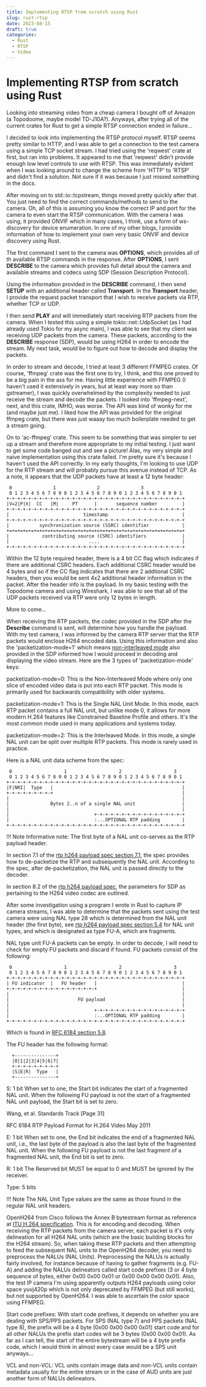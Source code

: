 ```yaml
---
title: Implementing RTSP from scratch using Rust
slug: rust-rtsp
date: 2023-08-15
draft: true
categories:
  - Rust
  - RTSP
  - Video
---
```


  [rtp protocol spec]: https://www.rfc-editor.org/rfc/rfc3550
  [rtp h264 payload spec]: https://www.rfc-editor.org/rfc/rfc6184
  [rtp protocol spec wiki]: https://en.wikipedia.org/wiki/Real-time_Transport_Protocol
  [NAL (Network Abstraction Layer)]: https://en.wikipedia.org//wiki/Network_Abstraction_Layer
  [NAL Types]: https://yumichan.net/video-processing/video-compression/introduction-to-h264-nal-unit/
  [non-interleaved mode]: https://www.rfc-editor.org/rfc/rfc6184#section-6.3
  [rtp h264 payload spec section 7.1]: https://www.rfc-editor.org/rfc/rfc6184#section-7.1
  [rtp h264 payload spec section 5.4]: https://www.rfc-editor.org/rfc/rfc6184#section-5.4
  [RFC 6184 section 5.8]: https://www.rfc-editor.org/rfc/rfc6184#section-5.8
  [OpenH264 doesn't support yuvj420p]: https://github.com/cisco/openh264/issues/3511
  [ITU H.264 specification]: https://www.itu.int/rec/T-REC-H.264

# Implementing RTSP from scratch using Rust
Looking into streaming video from a cheap camera I bought off of Amazon (a Topodoome, maybe model TD-J10A?). Anyways, after trying all of the current crates for Rust to get a simple RTSP connection ended in failure...

<!-- more -->

I decided to look into implementing the RTSP protocol myself. RTSP seems pretty similar to HTTP, and I was able to get a connection to the test camera using a simple TCP socket stream. I had tried using the 'reqwest' crate at first, but ran into problems. It appeared to me that 'reqwest' didn't provide enough low level controls to use with RTSP. This was immediately evident when I was looking around to change the scheme from 'HTTP' to 'RTSP' and didn't find a solution. Not sure if it was because I just missed something in the docs.

After moving on to std::io::tcpstream, things moved pretty quickly after that. You just need to find the correct commands/methods to send to the camera. Oh, all of this is assuming you know the correct IP and port for the camera to even start the RTSP communication. With the camera I was using, it provided ONVIF which in many cases, I think, use a form of ws-discovery for device enumeration. In one of my other blogs, I provide information of how to implement your own very basic ONVIF and device discovery using Rust.

The first command I sent to the camera was **OPTIONS**, which provides all of th available RTSP commands in the response. After **OPTIONS**, I sent **DESCRIBE** to the camera which provides full detail about the camera and available streams and codecs using SDP (Session Description Protocol). 

Using the information provided in the **DESCRIBE** command, I then send **SETUP** with an additional header called **Transport**. In the **Transport** header, I provide the request packet transport that I wish to receive packets via RTP, whether TCP or UDP.

I then send **PLAY** and will immediately start receiving RTP packets from the camera. When I tested this using a simple tokio::net::UdpSocket (as I had already used Tokio for my async main), I was able to see that my client was receiving UDP packets from the camera. These packets, according to the **DESCRIBE** response (SDP), would be using H264 in order to encode the stream. My next task, would be to figure out how to decode and display the packets.

In order to stream and decode, I tried at least 3 different FFMPEG crates. Of course, 'ffmpeg' crate was the first one to try, I think, and this one proved to be a big pain in the ass for me. Having little experience with FFMPEG (I haven't used it extensively in years, but at least way more so than gstreamer), I was quickly overwhelmed by the complexity needed to just receive the stream and decode the packets. I looked into 'ffmpeg-next', next, and this crate, IMHO, was worse. The API was kind of wonky for me (and maybe just me). I liked how the API was provided for the original ffmpeg crate, but there was just waaay too much boilerplate needed to get a stream going.

On to 'ac-ffmpeg' crate. This seem to be something that was simpler to set up a stream and therefore more appropriate to my initial testing. I just want to get some code banged out and see a picture! Alas, my very simple and naive implementation using this crate failed. I'm pretty sure it's because I haven't used the API correctly. In my early thoughts, I'm looking to use UDP for the RTP stream and will probably pursue this avenue instead of TCP. As a note, it appears that the UDP packets have at least a 12 byte header:
```
 0               1               2               3
 0 1 2 3 4 5 6 7 8 9 0 1 2 3 4 5 6 7 8 9 0 1 2 3 4 5 6 7 8 9 0 1
+-+-+-+-+-+-+-+-+-+-+-+-+-+-+-+-+-+-+-+-+-+-+-+-+-+-+-+-+-+-+-+-+
|V=2|P|X|  CC   |M|     PT      |       sequence number         |
+-+-+-+-+-+-+-+-+-+-+-+-+-+-+-+-+-+-+-+-+-+-+-+-+-+-+-+-+-+-+-+-+
|                           timestamp                           |
+-+-+-+-+-+-+-+-+-+-+-+-+-+-+-+-+-+-+-+-+-+-+-+-+-+-+-+-+-+-+-+-+
|           synchronization source (SSRC) identifier            |
+=+=+=+=+=+=+=+=+=+=+=+=+=+=+=+=+=+=+=+=+=+=+=+=+=+=+=+=+=+=+=+=+
|            contributing source (CSRC) identifiers             |
|                             ....                              |
+-+-+-+-+-+-+-+-+-+-+-+-+-+-+-+-+-+-+-+-+-+-+-+-+-+-+-+-+-+-+-+-+
```
Within the 12 byte required header, there is a 4 bit CC flag which indicates if there are additional CSRC headers. Each additional CSRC header would be 4 bytes and so if the CC flag indicates that there are 2 addtional CSRC headers, then you would be sent 4x2 additional header information in the packet. After the header info is the payload. In my basic testing with the Topodome camera and using Wireshark, I was able to see that all of the UDP packets received via RTP were only 12 bytes in length.

More to come... 

When receiving the RTP packets, the codec provided in the SDP after the **Describe** command is sent, will determine how you handle the payload. With my test camera, I was informed by the camera RTP server that the RTP packets would enclose H264 encoded data. Using this information and also the 'packetization-mode=1' which means [non-interleaved mode] also provided in the SDP informed how I would proceed in decoding and displaying the video stream. Here are the 3 types of 'packetization-mode' keys:

packetization-mode=0: This is the Non-Interleaved Mode where only one slice of encoded video data is put into each RTP packet. This mode is primarily used for backwards compatibility with older systems.

packetization-mode=1: This is the Single NAL Unit Mode. In this mode, each RTP packet contains a full NAL unit, but unlike mode 0, it allows for more modern H.264 features like Constrained Baseline Profile and others. It's the most common mode used in many applications and systems today.

packetization-mode=2: This is the Interleaved Mode. In this mode, a single NAL unit can be split over multiple RTP packets. This mode is rarely used in practice.

Here is a NAL unit data scheme from the spec:

     0                   1                   2                   3
     0 1 2 3 4 5 6 7 8 9 0 1 2 3 4 5 6 7 8 9 0 1 2 3 4 5 6 7 8 9 0 1
    +-+-+-+-+-+-+-+-+-+-+-+-+-+-+-+-+-+-+-+-+-+-+-+-+-+-+-+-+-+-+-+-+
    |F|NRI|  Type   |                                               |
    +-+-+-+-+-+-+-+-+                                               |
    |                                                               |
    |               Bytes 2..n of a single NAL unit                 |
    |                                                               |
    |                               +-+-+-+-+-+-+-+-+-+-+-+-+-+-+-+-+
    |                               :...OPTIONAL RTP padding        |
    +-+-+-+-+-+-+-+-+-+-+-+-+-+-+-+-+-+-+-+-+-+-+-+-+-+-+-+-+-+-+-+-+

!!! Note
	Informative note: The first byte of a NAL unit co-serves as the
      	RTP payload header.

In section 7.1 of the [rtp h264 payload spec section 7.1], the spec provides how to de-packetize the RTP and subsequently the NAL unit. According to the spec, after de-packetization, the NAL unit is passed directly to the decoder.

In section 8.2 of the [rtp h264 payload spec], the parameters for SDP as pertaining to the H264 video codec are outlined.

After some investigation using a program I wrote in Rust to capture IP camera streams, I was able to determine that the packets sent using the test camera were using NAL type 28 which is determined from the NAL unit header (the first byte), see [rtp h264 payload spec section 5.4] for NAL unit types, and which is designated as type FU-A, which are fragments.

NAL type unit FU-A packets can be empty. In order to decode, I will need to check for empty FU packets and discard if found. FU packets consist of the following:

     0                   1                   2                   3
     0 1 2 3 4 5 6 7 8 9 0 1 2 3 4 5 6 7 8 9 0 1 2 3 4 5 6 7 8 9 0 1
    +-+-+-+-+-+-+-+-+-+-+-+-+-+-+-+-+-+-+-+-+-+-+-+-+-+-+-+-+-+-+-+-+
    | FU indicator  |   FU header   |                               |
    +-+-+-+-+-+-+-+-+-+-+-+-+-+-+-+-+                               |
    |                                                               |
    |                         FU payload                            |
    |                                                               |
    |                               +-+-+-+-+-+-+-+-+-+-+-+-+-+-+-+-+
    |                               :...OPTIONAL RTP padding        |
    +-+-+-+-+-+-+-+-+-+-+-+-+-+-+-+-+-+-+-+-+-+-+-+-+-+-+-+-+-+-+-+-+

Which is found in [RFC 6184 section 5.8].

The FU header has the following format:

      +---------------+
      |0|1|2|3|4|5|6|7|
      +-+-+-+-+-+-+-+-+
      |S|E|R|  Type   |
      +---------------+

   S:     1 bit
          When set to one, the Start bit indicates the start of a
          fragmented NAL unit.  When the following FU payload is not the
          start of a fragmented NAL unit payload, the Start bit is set
          to zero.





Wang, et al.                 Standards Track                   [Page 31]

RFC 6184           RTP Payload Format for H.264 Video           May 2011


   E:     1 bit
          When set to one, the End bit indicates the end of a fragmented
          NAL unit, i.e., the last byte of the payload is also the last
          byte of the fragmented NAL unit.  When the following FU
          payload is not the last fragment of a fragmented NAL unit, the
          End bit is set to zero.

   R:     1 bit
          The Reserved bit MUST be equal to 0 and MUST be ignored by the
          receiver.

   Type:  5 bits

!!! Note
	The NAL Unit Type values are the same as those found in the regular NAL unit headers. 

OpenH264 from Cisco follows the Annex B bytestream format as reference at [ITU H.264 specification]. This is for encoding and decoding. When receiving the RTP packets from the camera server, each packet is it's only delineation for all H264 NAL units (which are the basic building blocks for the H264 stream). So, when taking these RTP packets and then attempting to feed the subsequent NAL units to the OpenH264 decoder, you need to preprocess the NALUs (NAL Units). Preprocessing the NALUs is actually fairly involved, for instance because of having to gather fragments (e.g. FU-A) and adding the NALUs delineators called start code prefixes (3 or 4 byte sequence of bytes, either 0x00 0x00 0x01 or 0x00 0x00 0x00 0x01). Also, the test IP camera I'm using apparently outputs H264 payloads using color space yuvj420p which is not only deprecated by FFMPEG (but still works), but not supported by OpenH264. I was able to ascertain the color space using FFMPEG. 

Start code prefixes: With start code prefixes, it depends on whether you are dealing with SPS/PPS packets. For SPS (NAL type 7) and PPS packets (NAL type 8), the prefix will be a 4 byte (0x00 0x00 0x00 0x01) start code and for all other NALUs the prefix start codes will be 3 bytes (0x00 0x00 0x01). As far as I can tell, the start of the entire bytestream will be a 4 byte prefix code, which I would think in almost every case would be a SPS unit anyways...

VCL and non-VCL: VCL units contain image data and non-VCL units contain metadata usually for the entire stream or in the case of AUD units are just another form of NALUs delineators.

